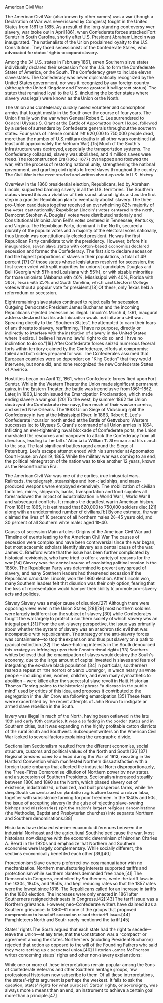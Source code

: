 American Civil War

The American Civil War (also known by other names) was a war (though a Declaration of War was never issued by Congress) fought in the United States from 1861 to 1865. As a result of the long-standing controversy over slavery, war broke out in April 1861, when Confederate forces attacked Fort Sumter in South Carolina, shortly after U.S. President Abraham Lincoln was inaugurated. The nationalists of the Union proclaimed loyalty to the U.S. Constitution. They faced secessionists of the Confederate States, who advocated for states' rights to expand slavery.

Among the 34 U.S. states in February 1861, seven Southern slave states individually declared their secession from the U.S. to form the Confederate States of America, or the South. The Confederacy grew to include eleven slave states. The Confederacy was never diplomatically recognized by the United States government, nor was it recognized by any foreign country (although the United Kingdom and France granted it belligerent status). The states that remained loyal to the U.S. (including the border states where slavery was legal) were known as the Union or the North.

The Union and Confederacy quickly raised volunteer and conscription armies that fought mostly in the South over the course of four years. The Union finally won the war when General Robert E. Lee surrendered to General Ulysses S. Grant at the Battle of Appomattox Court House, followed by a series of surrenders by Confederate generals throughout the southern states. Four years of intense combat left 620,000 to 750,000 people dead, more than the number of U.S. military deaths in all other wars combined (at least until approximately the Vietnam War).[15] Much of the South's infrastructure was destroyed, especially the transportation systems. The Confederacy collapsed, slavery was abolished, and 4 million slaves were freed. The Reconstruction Era (1863–1877) overlapped and followed the war, with the process of restoring national unity, strengthening the national government, and granting civil rights to freed slaves throughout the country. The Civil War is the most studied and written about episode in U.S. history.

Overview
In the 1860 presidential election, Republicans, led by Abraham Lincoln, supported banning slavery in all the U.S. territories. The Southern states viewed this as a violation of their constitutional rights and as the first step in a grander Republican plan to eventually abolish slavery. The three pro-Union candidates together received an overwhelming 82% majority of the votes cast nationally: Republican Lincoln's votes centered in the north, Democrat Stephen A. Douglas' votes were distributed nationally and Constitutional Unionist John Bell's votes centered in Tennessee, Kentucky, and Virginia. The Republican Party, dominant in the North, secured a plurality of the popular votes and a majority of the electoral votes nationally, thus Lincoln was constitutionally elected president. He was the first Republican Party candidate to win the presidency. However, before his inauguration, seven slave states with cotton-based economies declared secession and formed the Confederacy. The first six to declare secession had the highest proportions of slaves in their populations, a total of 49 percent.[17] Of those states whose legislatures resolved for secession, the first seven voted with split majorities for unionist candidates Douglas and Bell (Georgia with 51% and Louisiana with 55%), or with sizable minorities for those unionists (Alabama with 46%, Mississippi with 40%, Florida with 38%, Texas with 25%, and South Carolina, which cast Electoral College votes without a popular vote for president.[18] Of these, only Texas held a referendum on secession.

Eight remaining slave states continued to reject calls for secession. Outgoing Democratic President James Buchanan and the incoming Republicans rejected secession as illegal. Lincoln's March 4, 1861, inaugural address declared that his administration would not initiate a civil war. Speaking directly to the "Southern States", he attempted to calm their fears of any threats to slavery, reaffirming, "I have no purpose, directly or indirectly to interfere with the institution of slavery in the United States where it exists. I believe I have no lawful right to do so, and I have no inclination to do so."[19] After Confederate forces seized numerous federal forts within territory claimed by the Confederacy, efforts at compromise failed and both sides prepared for war. The Confederates assumed that European countries were so dependent on "King Cotton" that they would intervene, but none did, and none recognized the new Confederate States of America.

Hostilities began on April 12, 1861, when Confederate forces fired upon Fort Sumter. While in the Western Theater the Union made significant permanent gains, in the Eastern Theater, the battle was inconclusive from 1861–1862. Later, in 1863, Lincoln issued the Emancipation Proclamation, which made ending slavery a war goal.[20] To the west, by summer 1862 the Union destroyed the Confederate river navy, then much of their western armies, and seized New Orleans. The 1863 Union Siege of Vicksburg split the Confederacy in two at the Mississippi River. In 1863, Robert E. Lee's Confederate incursion north ended at the Battle of Gettysburg. Western successes led to Ulysses S. Grant's command of all Union armies in 1864. Inflicting an ever-tightening naval blockade of Confederate ports, the Union marshaled the resources and manpower to attack the Confederacy from all directions, leading to the fall of Atlanta to William T. Sherman and his march to the sea. The last significant battles raged around the Siege of Petersburg. Lee's escape attempt ended with his surrender at Appomattox Court House, on April 9, 1865. While the military war was coming to an end, the political reintegration of the nation was to take another 12 years, known as the Reconstruction Era.

The American Civil War was one of the earliest true industrial wars. Railroads, the telegraph, steamships and iron-clad ships, and mass-produced weapons were employed extensively. The mobilization of civilian factories, mines, shipyards, banks, transportation and food supplies all foreshadowed the impact of industrialization in World War I, World War II and subsequent conflicts. It remains the deadliest war in American history. From 1861 to 1865, it is estimated that 620,000 to 750,000 soldiers died,[21] along with an undetermined number of civilians.[b] By one estimate, the war claimed the lives of 10 percent of all Northern males 20–45 years old, and 30 percent of all Southern white males aged 18–40.

Causes of secession
Main articles: Origins of the American Civil War and Timeline of events leading to the American Civil War
The causes of secession were complex and have been controversial since the war began, but most academic scholars identify slavery as a central cause of the war. James C. Bradford wrote that the issue has been further complicated by historical revisionists, who have tried to offer a variety of reasons for the war.[24] Slavery was the central source of escalating political tension in the 1850s. The Republican Party was determined to prevent any spread of slavery, and many Southern leaders had threatened secession if the Republican candidate, Lincoln, won the 1860 election. After Lincoln won, many Southern leaders felt that disunion was their only option, fearing that the loss of representation would hamper their ability to promote pro-slavery acts and policies.

Slavery
Slavery was a major cause of disunion.[27] Although there were opposing views even in the Union States,[28][29] most northern soldiers were largely indifferent on the subject of slavery,[30] while Confederates fought the war largely to protect a southern society of which slavery was an integral part.[31] From the anti-slavery perspective, the issue was primarily about whether the system of slavery was an anachronistic evil that was incompatible with republicanism. The strategy of the anti-slavery forces was containment—to stop the expansion and thus put slavery on a path to gradual extinction.[32] The slave-holding interests in the South denounced this strategy as infringing upon their Constitutional rights.[33] Southern whites believed that the emancipation of slaves would destroy the South's economy, due to the large amount of capital invested in slaves and fears of integrating the ex-slave black population.[34] In particular, southerners feared a repeat of "the horrors of Santo Domingo", in which nearly all white people – including men, women, children, and even many sympathetic to abolition – were killed after the successful slave revolt in Haiti. Historian Thomas Fleming points to the historical phrase "a disease in the public mind" used by critics of this idea, and proposes it contributed to the segregation in the Jim Crow era following emancipation.[35] These fears were exacerbated by the recent attempts of John Brown to instigate an armed slave rebellion in the South.

lavery was illegal in much of the North, having been outlawed in the late 18th and early 19th centuries. It was also fading in the border states and in Southern cities, but it was expanding in the highly profitable cotton districts of the rural South and Southwest. Subsequent writers on the American Civil War looked to several factors explaining the geographic divide.

Sectionalism
Sectionalism resulted from the different economies, social structure, customs and political values of the North and South.[36][37] Regional tensions came to a head during the War of 1812, resulting in the Hartford Convention which manifested Northern dissastisfaction with a foreign trade embargo that affected the industrial North disproportionately, the Three-Fifths Compromise, dilution of Northern power by new states, and a succession of Southern Presidents. Sectionalism increased steadily between 1800 and 1860 as the North, which phased slavery out of existence, industrialized, urbanized, and built prosperous farms, while the deep South concentrated on plantation agriculture based on slave labor, together with subsistence farming for poor freedmen. In the 1840s and 50s, the issue of accepting slavery (in the guise of rejecting slave-owning bishops and missionaries) split the nation's largest religious denominations (the Methodist, Baptist and Presbyterian churches) into separate Northern and Southern denominations.[38]

Historians have debated whether economic differences between the industrial Northeast and the agricultural South helped cause the war. Most historians now disagree with the economic determinism of historian Charles A. Beard in the 1920s and emphasize that Northern and Southern economies were largely complementary. While socially different, the sections economically benefited each other.[39][40]

Protectionism
Slave owners preferred low-cost manual labor with no mechanization. Northern manufacturing interests supported tariffs and protectionism while southern planters demanded free trade,[41] The Democrats in Congress, controlled by Southerners, wrote the tariff laws in the 1830s, 1840s, and 1850s, and kept reducing rates so that the 1857 rates were the lowest since 1816. The Republicans called for an increase in tariffs in the 1860 election. The increases were only enacted in 1861 after Southerners resigned their seats in Congress.[42][43] The tariff issue was a Northern grievance. However, neo-Confederate writers have claimed it as a Southern grievance. In 1860–61 none of the groups that proposed compromises to head off secession raised the tariff issue.[44] Pamphleteers North and South rarely mentioned the tariff.[45]

States' rights
The South argued that each state had the right to secede—leave the Union—at any time, that the Constitution was a "compact" or agreement among the states. Northerners (including President Buchanan) rejected that notion as opposed to the will of the Founding Fathers who said they were setting up a perpetual union.[46] Historian James McPherson writes concerning states' rights and other non-slavery explanations:

While one or more of these interpretations remain popular among the Sons of Confederate Veterans and other Southern heritage groups, few professional historians now subscribe to them. Of all these interpretations, the states'-rights argument is perhaps the weakest. It fails to ask the question, states' rights for what purpose? States' rights, or sovereignty, was always more a means than an end, an instrument to achieve a certain goal more than a principle.[47]
